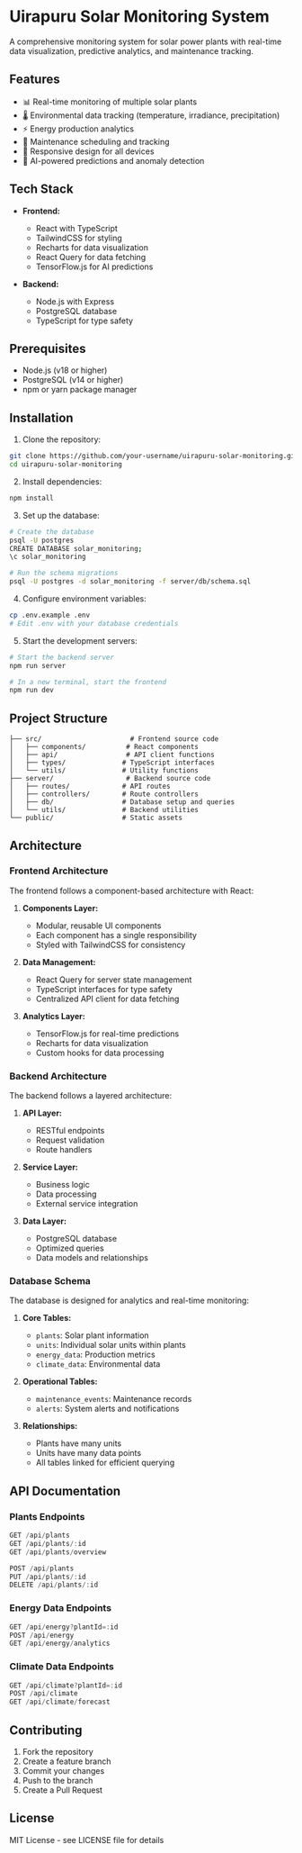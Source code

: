 # Uirapuru Solar Monitoring System

A comprehensive monitoring system for solar power plants with real-time data visualization, predictive analytics, and maintenance tracking.

## Features

- 📊 Real-time monitoring of multiple solar plants
- 🌡️ Environmental data tracking (temperature, irradiance, precipitation)
- ⚡ Energy production analytics
- 🔧 Maintenance scheduling and tracking
- 📱 Responsive design for all devices
- 🤖 AI-powered predictions and anomaly detection

## Tech Stack

- **Frontend:**
  - React with TypeScript
  - TailwindCSS for styling
  - Recharts for data visualization
  - React Query for data fetching
  - TensorFlow.js for AI predictions

- **Backend:**
  - Node.js with Express
  - PostgreSQL database
  - TypeScript for type safety

## Prerequisites

- Node.js (v18 or higher)
- PostgreSQL (v14 or higher)
- npm or yarn package manager

## Installation

1. Clone the repository:
```bash
git clone https://github.com/your-username/uirapuru-solar-monitoring.git
cd uirapuru-solar-monitoring
```

2. Install dependencies:
```bash
npm install
```

3. Set up the database:
```bash
# Create the database
psql -U postgres
CREATE DATABASE solar_monitoring;
\c solar_monitoring

# Run the schema migrations
psql -U postgres -d solar_monitoring -f server/db/schema.sql
```

4. Configure environment variables:
```bash
cp .env.example .env
# Edit .env with your database credentials
```

5. Start the development servers:
```bash
# Start the backend server
npm run server

# In a new terminal, start the frontend
npm run dev
```

## Project Structure

```
├── src/                      # Frontend source code
│   ├── components/          # React components
│   ├── api/                 # API client functions
│   ├── types/              # TypeScript interfaces
│   └── utils/              # Utility functions
├── server/                  # Backend source code
│   ├── routes/             # API routes
│   ├── controllers/        # Route controllers
│   ├── db/                 # Database setup and queries
│   └── utils/              # Backend utilities
└── public/                 # Static assets
```

## Architecture

### Frontend Architecture

The frontend follows a component-based architecture with React:

1. **Components Layer:**
   - Modular, reusable UI components
   - Each component has a single responsibility
   - Styled with TailwindCSS for consistency

2. **Data Management:**
   - React Query for server state management
   - TypeScript interfaces for type safety
   - Centralized API client for data fetching

3. **Analytics Layer:**
   - TensorFlow.js for real-time predictions
   - Recharts for data visualization
   - Custom hooks for data processing

### Backend Architecture

The backend follows a layered architecture:

1. **API Layer:**
   - RESTful endpoints
   - Request validation
   - Route handlers

2. **Service Layer:**
   - Business logic
   - Data processing
   - External service integration

3. **Data Layer:**
   - PostgreSQL database
   - Optimized queries
   - Data models and relationships

### Database Schema

The database is designed for analytics and real-time monitoring:

1. **Core Tables:**
   - `plants`: Solar plant information
   - `units`: Individual solar units within plants
   - `energy_data`: Production metrics
   - `climate_data`: Environmental data

2. **Operational Tables:**
   - `maintenance_events`: Maintenance records
   - `alerts`: System alerts and notifications

3. **Relationships:**
   - Plants have many units
   - Units have many data points
   - All tables linked for efficient querying

## API Documentation

### Plants Endpoints

```typescript
GET /api/plants
GET /api/plants/:id
GET /api/plants/overview

POST /api/plants
PUT /api/plants/:id
DELETE /api/plants/:id
```

### Energy Data Endpoints

```typescript
GET /api/energy?plantId=:id
POST /api/energy
GET /api/energy/analytics
```

### Climate Data Endpoints

```typescript
GET /api/climate?plantId=:id
POST /api/climate
GET /api/climate/forecast
```

## Contributing

1. Fork the repository
2. Create a feature branch
3. Commit your changes
4. Push to the branch
5. Create a Pull Request

## License

MIT License - see LICENSE file for details